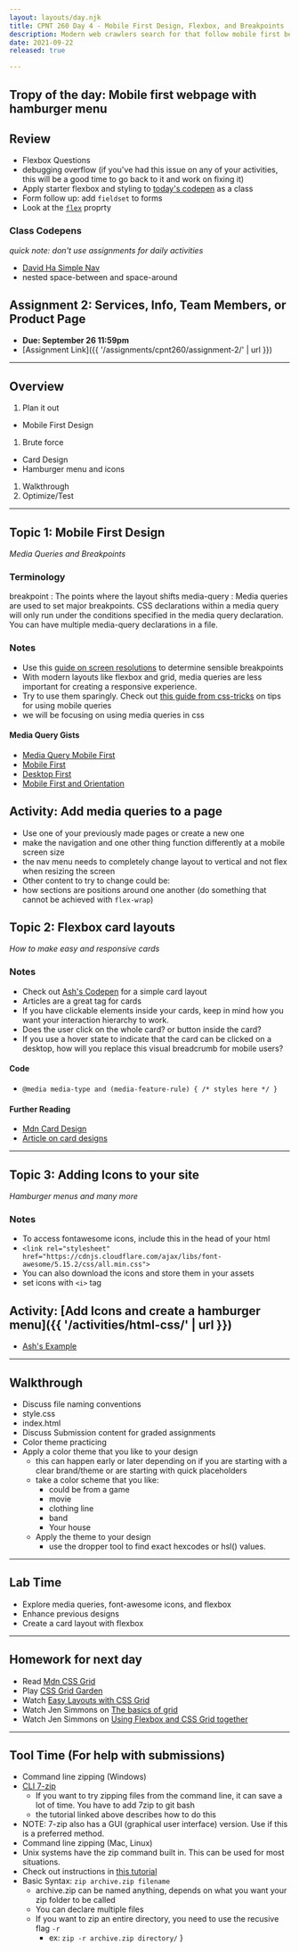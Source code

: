 ```yaml
---
layout: layouts/day.njk
title: CPNT 260 Day 4 - Mobile First Design, Flexbox, and Breakpoints
description: Modern web crawlers search for that follow mobile first best practices. Today we will continue learning flexbox and also use media queries to create distinct mobile - desktop layouts.
date: 2021-09-22
released: true

---
```


## Tropy of the day: Mobile first webpage with hamburger menu

## Review

- Flexbox Questions
- debugging overflow (if you've had this issue on any of your activities, this will be a good time to go back to it and work on fixing it)
- Apply starter flexbox and styling to [today's codepen](https://codepen.io/ashlyn-knox/pen/ExXRrLY) as a class
- Form follow up: add `fieldset` to forms
- Look at the [`flex`](https://css-tricks.com/almanac/properties/f/flex/) proprty

### Class Codepens
_quick note: don't use assignments for daily activities_
- [David Ha Simple Nav](https://boostha.github.io/cpnt260-simple-nav/)
- nested space-between and space-around
## Assignment 2: Services, Info, Team Members, or Product Page

- **Due: September 26 11:59pm**
- [Assignment Link]({{ '/assignments/cpnt260/assignment-2/' | url }})

---

## Overview

1. Plan it out

- Mobile First Design

1. Brute force

- Card Design
- Hamburger menu and icons

1. Walkthrough
2. Optimize/Test

---

## Topic 1: Mobile First Design

_Media Queries and Breakpoints_

### Terminology

breakpoint
: The points where the layout shifts
media-query
: Media queries are used to set major breakpoints. CSS declarations within a media query will only run under the conditions specified in the media query declaration. You can have multiple media-query declarations in a file.

### Notes
- Use this [guide on screen resolutions](https://mediag.com/blog/popular-screen-resolutions-designing-for-all/) to determine sensible breakpoints
- With modern layouts like flexbox and grid, media queries are less important for creating a responsive experience.
- Try to use them sparingly. Check out [this guide from css-tricks](https://css-tricks.com/a-complete-guide-to-css-media-queries/) on tips for using mobile queries
- we will be focusing on using media queries in css

#### Media Query Gists
- [Media Query Mobile First](https://gist.github.com/lilyx13/fa4da2064d0173358bf0e7dd8b8dfa5d)
- [Mobile First](https://gist.github.com/acidtone/8b22888818aa6f81653ab0858ad4c418)
- [Desktop First](https://gist.github.com/acidtone/0f9c31e820f29511fc2671063fd71c58)
- [Mobile First and Orientation](https://gist.github.com/acidtone/6aeb476a3c9bbc9788ce1ebc958b98d1)

## Activity: Add media queries to a page
- Use one of your previously made pages or create a new one
- make the navigation and one other thing function differently at a mobile screen size
- the nav menu needs to completely change layout to vertical and not flex when resizing the screen
- Other content to try to change could be:
- how sections are positions around one another (do something that cannot be achieved with `flex-wrap`)

## Topic 2: Flexbox card layouts

_How to make easy and responsive cards_

### Notes
- Check out [Ash's Codepen](https://codepen.io/ashlyn-knox/pen/MWmxxbR) for a simple card layout
- Articles are a great tag for cards
- If you have clickable elements inside your cards, keep in mind how you want your interaction hierarchy to work.
- Does the user click on the whole card? or button inside the card?
- If you use a hover state to indicate that the card can be clicked on a desktop, how will you replace this visual breadcrumb for mobile users?

#### Code

- `@media media-type and (media-feature-rule) { /* styles here */ }`

#### Further Reading

- [Mdn Card Design](https://developer.mozilla.org/en-US/docs/Web/CSS/Layout_cookbook/Card)
- [Article on card designs](https://thenextweb.com/news/how-cards-are-taking-over-web-design)

---

## Topic 3: Adding Icons to your site

_Hamburger menus and many more_

### Notes

- To access fontawesome icons, include this in the head of your html
- `<link rel="stylesheet" href="https://cdnjs.cloudflare.com/ajax/libs/font-awesome/5.15.2/css/all.min.css">`
- You can also download the icons and store them in your assets
- set icons with `<i>` tag

## Activity: [Add Icons and create a hamburger menu]({{ '/activities/html-css/' | url }})

- [Ash's Example](https://codepen.io/ashlyn-knox/pen/LYLWPBy)

---

## Walkthrough

- Discuss file naming conventions
- style.css
- index.html
- Discuss Submission content for graded assignments
- Color theme practicing
- Apply a color theme that you like to your design
  - this can happen early or later depending on if you are starting with a clear brand/theme or are starting with quick placeholders
  - take a color scheme that you like:
    - could be from a game
    - movie
    - clothing line
    - band
    - Your house
  - Apply the theme to your design
    - use the dropper tool to find exact hexcodes or hsl() values.
---

## Lab Time
- Explore media queries, font-awesome icons, and flexbox
- Enhance previous designs
- Create a card layout with flexbox

---

## Homework for next day

- Read [Mdn CSS Grid](https://developer.mozilla.org/en-US/docs/Learn/CSS/CSS_layout/Grids)
- Play [CSS Grid Garden](https://cssgridgarden.com/)
- Watch [Easy Layouts with CSS Grid](https://www.youtube.com/watch?v=tFKrK4eAiUQ)
- Watch Jen Simmons on [The basics of grid](https://www.youtube.com/watch?v=FEnRpy9Xfes)
- Watch Jen Simmons on [Using Flexbox and CSS Grid together](https://youtu.be/dQHtT47eH0M)

---
## Tool Time (For help with submissions)
- Command line zipping (Windows)
- [CLI 7-zip](https://nodogmablog.bryanhogan.net/2021/08/zipping-files-from-command-line-with-windows-10/)
  - If you want to try zipping files from the command line, it can save a lot of time. You have to add 7zip to git bash
  - the tutorial linked above describes how to do this
- NOTE: 7-zip also has a GUI (graphical user interface) version. Use if this is a preferred method.
- Command line zipping (Mac, Linux)
- Unix systems have the zip command built in. This can be used for most situations.
- Check out instructions in [this tutorial](https://www.ezyzip.com/how-to-zip-files-mac.html)
- Basic Syntax: `zip archive.zip filename`
  - archive.zip can be named anything, depends on what you want your zip folder to be called
  - You can declare multiple files
  - If you want to zip an entire directory, you need to use the recusive flag `-r`
    - ex: `zip -r archive.zip directory/`
}